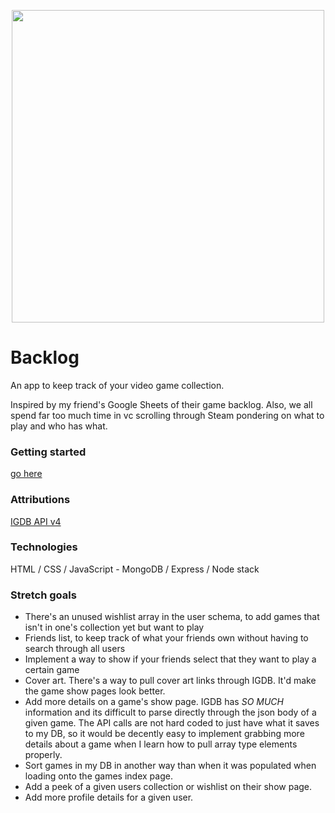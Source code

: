 <p align="center">
    <img src ="./Screenshot 2024-08-08 at 12.57.06 PM.png" width="500" >
</p>

# Backlog
An app to keep track of your video game collection.

Inspired by my friend's Google Sheets of their game backlog. Also, we all spend far too much time in vc scrolling through Steam pondering on what to play and who has what.

### Getting started
[go here]()

### Attributions
[IGDB API v4](https://www.igdb.com/api)

### Technologies
HTML / CSS / JavaScript - MongoDB / Express / Node stack

### Stretch goals
- There's an unused wishlist array in the user schema, to add games that isn't in one's collection yet but want to play
- Friends list, to keep track of what your friends own without having to search through all users
- Implement a way to show if your friends select that they want to play a certain game
- Cover art. There's a way to pull cover art links through IGDB. It'd make the game show pages look better.
- Add more details on a game's show page. IGDB has *SO MUCH* information and its difficult to parse directly through the json body of a given game. The API calls are not hard coded to just have what it saves to my DB, so it would be decently easy to implement grabbing more details about a game when I learn how to pull array type elements properly.
- Sort games in my DB in another way than when it was populated when loading onto the games index page.
- Add a peek of a given users collection or wishlist on their show page.
- Add more profile details for a given user.
